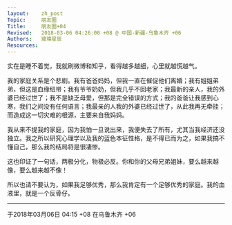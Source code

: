 ```yaml
---
layout:    zh_post
Topic:     朋友圈
Title:     朋友圈+04
Revised:   2018-03-06 04:26:00 +08 @ 中国-新疆-乌鲁木齐 +06
Authors:   璀璨星辰
Resources:
---
```


实在是睡不着觉，我就刷微博和知乎，看得越多越细，心里就越慌越气。

我的家庭关系是个悲剧。我有爸爸妈妈，但我一直在催促他们离婚；我有姐姐弟弟，但这是血缘纽带；我有爷爷奶奶，但我几乎不回老家；我最新的亲人，我的外婆已经过世了；我不是缺乏母爱，但那是完全错误的方式；我的爸爸让我感到心寒，我们之间没有任何语言；我最亲的人我的外婆已经过世了，从此我再无牵挂；而造成这一切灾难的根源，主要来自我妈妈。

我从来不提我的家庭，因为我怕一旦说出来，我便失去了所有，尤其当我经济还没独立。我之所以研究心理学以及我的蓝色本征性格，是不得已而为之，如果我搞不懂自己，那么我的结局将是很凄惨。

这也印证了一句话，两极分化，物极必反。你和你的父母兄弟姐妹，要么越来越像，要么越来越不像！

所以也请不要认为，如果我足够优秀，那么我肯定有一个足够优秀的家庭。我的血液里，就是一个反骨仔。

----------------------------------------------------------------------------------

于2018年03月06日 04:15 +08 在乌鲁木齐 +06
